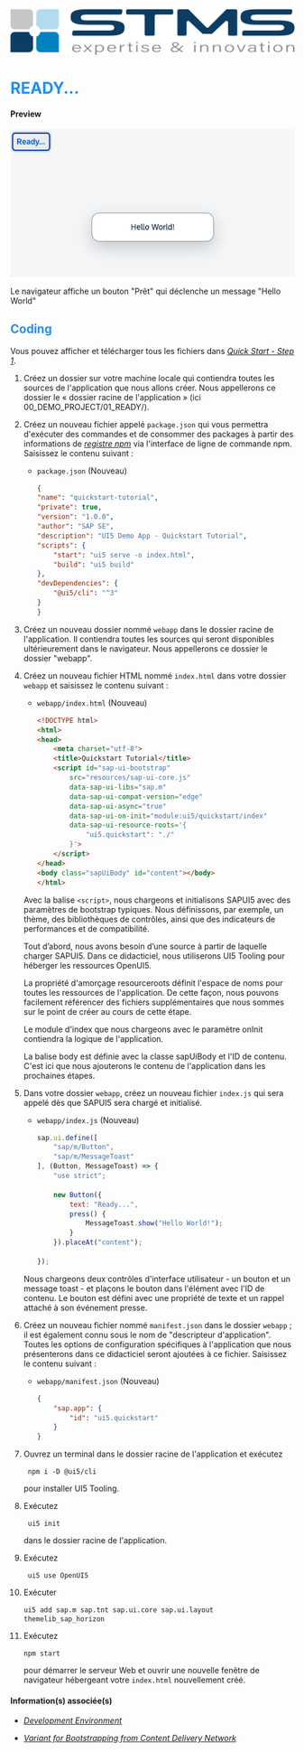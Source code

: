 [![](../../RESSOURCES/LOGOS/LOGO_STMS_001.png)](../../README.md)

# <span style="color:rgba(32, 144, 243, 1)">READY...</span>

#### Preview

![](../RESSOURCES/01_READY_001.png)

Le navigateur affiche un bouton "Prêt" qui déclenche un message "Hello World"

## <span style="color:rgba(32, 144, 243, 1)">Coding</span>

Vous pouvez afficher et télécharger tous les fichiers dans _[Quick Start - Step 1](https://sapui5.hana.ondemand.com/#/sample/sap.m.tutorial.quickstart.01/preview)_.

1. Créez un dossier sur votre machine locale qui contiendra toutes les sources de l'application que nous allons créer. Nous appellerons ce dossier le « dossier racine de l'application » (ici 00_DEMO_PROJECT/01_READY/).

2. Créez un nouveau fichier appelé ``package.json`` qui vous permettra d'exécuter des commandes et de consommer des packages à partir des informations de _[registre npm](http://help.sap.com/disclaimer?site=https://www.npmjs.com/)_ via l'interface de ligne de commande npm. Saisissez le contenu suivant :

    - ``package.json`` (Nouveau)

        ```json
        {
        "name": "quickstart-tutorial",
        "private": true,
        "version": "1.0.0",
        "author": "SAP SE",
        "description": "UI5 Demo App - Quickstart Tutorial",
        "scripts": {
            "start": "ui5 serve -o index.html",
            "build": "ui5 build"
        },
        "devDependencies": {
            "@ui5/cli": "^3"
        }
        }
        ```

3. Créez un nouveau dossier nommé ``webapp`` dans le dossier racine de l'application. Il contiendra toutes les sources qui seront disponibles ultérieurement dans le navigateur. Nous appellerons ce dossier le dossier "webapp".

4. Créez un nouveau fichier HTML nommé ``index.html`` dans votre dossier ``webapp`` et saisissez le contenu suivant :

    - ``webapp/index.html`` (Nouveau)

        ```html
        <!DOCTYPE html>
        <html>
        <head>
            <meta charset="utf-8">
            <title>Quickstart Tutorial</title>
            <script id="sap-ui-bootstrap"
                src="resources/sap-ui-core.js"
                data-sap-ui-libs="sap.m"
                data-sap-ui-compat-version="edge"
                data-sap-ui-async="true"
                data-sap-ui-on-init="module:ui5/quickstart/index"
                data-sap-ui-resource-roots='{
                    "ui5.quickstart": "./"
                }'>
            </script>
        </head>
        <body class="sapUiBody" id="content"></body>
        </html>
        ```

    Avec la balise ``<script>``, nous chargeons et initialisons SAPUI5 avec des paramètres de bootstrap typiques. Nous définissons, par exemple, un thème, des bibliothèques de contrôles, ainsi que des indicateurs de performances et de compatibilité.

    Tout d’abord, nous avons besoin d’une source à partir de laquelle charger SAPUI5. Dans ce didacticiel, nous utiliserons UI5 Tooling pour héberger les ressources OpenUI5.

    La propriété d'amorçage resourceroots définit l'espace de noms pour toutes les ressources de l'application. De cette façon, nous pouvons facilement référencer des fichiers supplémentaires que nous sommes sur le point de créer au cours de cette étape.

    Le module d'index que nous chargeons avec le paramètre onInit contiendra la logique de l'application.

    La balise body est définie avec la classe sapUiBody et l'ID de contenu. C'est ici que nous ajouterons le contenu de l'application dans les prochaines étapes.

5. Dans votre dossier ``webapp``, créez un nouveau fichier ``index.js`` qui sera appelé dès que SAPUI5 sera chargé et initialisé.

    - ``webapp/index.js`` (Nouveau)

        ```js
        sap.ui.define([
            "sap/m/Button",
            "sap/m/MessageToast"
        ], (Button, MessageToast) => {
            "use strict";

            new Button({
                text: "Ready...",
                press() {
                    MessageToast.show("Hello World!");
                }
            }).placeAt("content");

        });
        ```

    Nous chargeons deux contrôles d'interface utilisateur - un bouton et un message toast - et plaçons le bouton dans l'élément avec l'ID de contenu. Le bouton est défini avec une propriété de texte et un rappel attaché à son événement presse.

6. Créez un nouveau fichier nommé ``manifest.json`` dans le dossier ``webapp`` ; il est également connu sous le nom de "descripteur d'application". Toutes les options de configuration spécifiques à l'application que nous présenterons dans ce didacticiel seront ajoutées à ce fichier. Saisissez le contenu suivant :

    - ``webapp/manifest.json`` (Nouveau)

        ```json
        {
            "sap.app": {
                "id": "ui5.quickstart"
            }
        }
        ```

7. Ouvrez un terminal dans le dossier racine de l'application et exécutez 

        npm i -D @ui5/cli
    
    pour installer UI5 Tooling.

8. Exécutez 

        ui5 init 
    
    dans le dossier racine de l'application.

9. Exécutez 

        ui5 use OpenUI5

10. Exécuter 

        ui5 add sap.m sap.tnt sap.ui.core sap.ui.layout themelib_sap_horizon

11. Exécutez 

        npm start 
        
    pour démarrer le serveur Web et ouvrir une nouvelle fenêtre de navigateur hébergeant votre ``index.html`` nouvellement créé.

#### Information(s) associée(s)

- _[Development Environment](https://sapui5.hana.ondemand.com/#/topic/7bb04e05f9484e1b95b38a2e48ecef4f)_

- _[Variant for Bootstrapping from Content Delivery Network](https://sapui5.hana.ondemand.com/#/topic/2d3eb2f322ea4a82983c1c62a33ec4ae)_